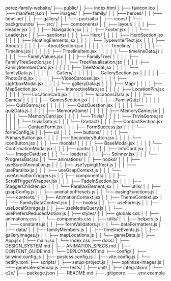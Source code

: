 perez-family-website/
├── public/
│   ├── index.html
│   ├── favicon.ico
│   ├── manifest.json
│   └── images/
│       ├── family/
│       │   ├── heroes/
│       │   ├── timeline/
│       │   ├── gallery/
│       │   └── portraits/
│       ├── icons/
│       └── backgrounds/
├── src/
│   ├── components/
│   │   ├── layout/
│   │   │   ├── Header.jsx
│   │   │   ├── Navigation.jsx
│   │   │   ├── Footer.jsx
│   │   │   └── Loader.jsx
│   │   ├── sections/
│   │   │   ├── Hero/
│   │   │   │   ├── HeroSection.jsx
│   │   │   │   ├── FloatingElements.jsx
│   │   │   │   └── TypewriterText.jsx
│   │   │   ├── About/
│   │   │   │   ├── AboutSection.jsx
│   │   │   │   ├── Timeline/
│   │   │   │   │   ├── Timeline.jsx
│   │   │   │   │   ├── TimelineItem.jsx
│   │   │   │   │   └── timelineData.js
│   │   │   │   └── FamilyValues.jsx
│   │   │   ├── FamilyTree/
│   │   │   │   ├── FamilyTreeSection.jsx
│   │   │   │   ├── TreeVisualization.jsx
│   │   │   │   ├── FamilyMemberCard.jsx
│   │   │   │   ├── TreeModal.jsx
│   │   │   │   └── familyData.js
│   │   │   ├── Gallery/
│   │   │   │   ├── GallerySection.jsx
│   │   │   │   ├── PhotoGrid.jsx
│   │   │   │   ├── VideoCarousel.jsx
│   │   │   │   ├── LightboxModal.jsx
│   │   │   │   └── galleryData.js
│   │   │   ├── Map/
│   │   │   │   ├── MapSection.jsx
│   │   │   │   ├── InteractiveMap.jsx
│   │   │   │   ├── LocationPin.jsx
│   │   │   │   ├── LocationCard.jsx
│   │   │   │   └── locationsData.js
│   │   │   ├── Games/
│   │   │   │   ├── GamesSection.jsx
│   │   │   │   ├── FamilyQuiz/
│   │   │   │   │   ├── QuizGame.jsx
│   │   │   │   │   ├── QuizQuestion.jsx
│   │   │   │   │   └── quizData.js
│   │   │   │   ├── MemoryGame/
│   │   │   │   │   ├── MemoryGame.jsx
│   │   │   │   │   └── MemoryCard.jsx
│   │   │   │   └── Trivia/
│   │   │   │       ├── TriviaGame.jsx
│   │   │   │       └── triviaData.js
│   │   │   └── Contact/
│   │   │       ├── ContactSection.jsx
│   │   │       ├── ContactForm.jsx
│   │   │       ├── FormSuccess.jsx
│   │   │       └── formConfig.js
│   │   ├── ui/
│   │   │   ├── buttons/
│   │   │   │   ├── PrimaryButton.jsx
│   │   │   │   ├── SecondaryButton.jsx
│   │   │   │   └── IconButton.jsx
│   │   │   ├── modals/
│   │   │   │   ├── BaseModal.jsx
│   │   │   │   └── ConfirmationModal.jsx
│   │   │   ├── cards/
│   │   │   │   ├── InfoCard.jsx
│   │   │   │   └── ImageCard.jsx
│   │   │   └── loaders/
│   │   │       ├── Spinner.jsx
│   │   │       └── ProgressBar.jsx
│   │   └── animations/
│   │       ├── hooks/
│   │       │   ├── useScrollAnimation.js
│   │       │   ├── useTypingEffect.js
│   │       │   ├── useParallax.js
│   │       │   ├── useGsapContext.js
│   │       │   └── useAnimationTriggers.js
│   │       ├── components/
│   │       │   ├── ScrollTriggerWrapper.jsx
│   │       │   ├── FadeInSection.jsx
│   │       │   ├── StaggerChildren.jsx
│   │       │   └── ParallaxElement.jsx
│   │       └── utils/
│   │           ├── gsapConfig.js
│   │           ├── animationPresets.js
│   │           └── easingFunctions.js
│   ├── contexts/
│   │   ├── AnimationContext.jsx
│   │   ├── ThemeContext.jsx
│   │   └── FamilyDataContext.jsx
│   ├── hooks/
│   │   ├── useForm.js
│   │   ├── useLocalStorage.js
│   │   ├── useMediaQuery.js
│   │   └── usePrefersReducedMotion.js
│   ├── styles/
│   │   ├── globals.css
│   │   ├── animations.css
│   │   └── components.css
│   ├── utils/
│   │   ├── helpers.js
│   │   ├── constants.js
│   │   ├── formValidators.js
│   │   └── dataFormatters.js
│   ├── data/
│   │   ├── familyMembers.js
│   │   ├── timelineEvents.js
│   │   ├── galleryImages.js
│   │   ├── mapLocations.js
│   │   └── gameData.js
│   ├── App.jsx
│   ├── main.jsx
│   └── index.css
├── docs/
│   ├── DESIGN_SYSTEM.md
│   ├── ANIMATION_SPECS.md
│   ├── CONTENT_GUIDE.md
│   └── DEPLOYMENT.md
├── config/
│   ├── tailwind.config.js
│   ├── postcss.config.js
│   ├── vite.config.js
│   └── netlify.toml
├── scripts/
│   ├── setup-project.js
│   ├── optimize-images.js
│   └── generate-sitemap.js
├── tests/
│   ├── unit/
│   ├── integration/
│   └── e2e/
├── package.json
├── README.md
├── .gitignore
└── .env.example